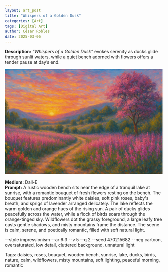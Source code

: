 ```yaml
---
layout: art_post
title: "Whispers of a Golden Dusk"
categories: [Art]
tags: [Digital Art]
author: César Robles
date: 2025-03-06
---
```

**Description:** *“Whispers of a Golden Dusk”* evokes serenity as ducks glide through sunlit waters, while a quiet bench adorned with flowers offers a tender pause at day’s end.

![Whispers of a Golden Dusk](/imag/digital_art/whispers_of_a_golden_dusk.jpg)

**Medium:** Dall-E\
**Prompt:** A rustic wooden bench sits near the edge of a tranquil lake at sunrise, with a romantic bouquet of fresh flowers resting on the bench. The bouquet features predominantly white daisies, soft pink roses, baby's breath, and sprigs of lavender arranged delicately. The lake reflects the warm golden and orange hues of the rising sun. A pair of ducks glides peacefully across the water, while a flock of birds soars through the orange-tinged sky. Wildflowers dot the grassy foreground, a large leafy tree casts gentle shadows, and misty mountains frame the distance. The scene is calm, serene, and poetically romantic, filled with soft natural light.

--style impressionism --ar 6:3 --v 5 --q 2 --seed 470215682 --neg cartoon, oversaturated, low detail, cluttered background, unnatural light

Tags: daisies, roses, bouquet, wooden bench, sunrise, lake, ducks, birds, nature, calm, wildflowers, misty mountains, soft lighting, peaceful morning, romantic